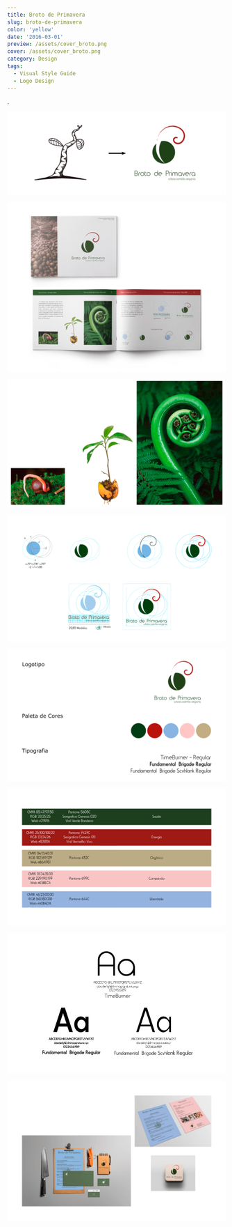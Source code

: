 ```yaml
---
title: Broto de Primavera
slug: broto-de-primavera
color: 'yellow'
date: '2016-03-01'
preview: /assets/cover_broto.png
cover: /assets/cover_broto.png
category: Design
tags:
  - Visual Style Guide
  - Logo Design
---
```


.

![](/assets/broto_00.png)

![](/assets/broto_01.png)

![](/assets/broto_02.png)

![](/assets/broto_03.png)

![](/assets/broto_05.png)

![](/assets/broto_05b.png)

![](/assets/broto_05c.png)

![](/assets/broto_06.png)